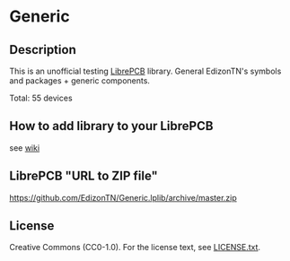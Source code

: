 # Generic

## Description

This is an unofficial testing [LibrePCB](https://librepcb.org) library. 
General EdizonTN's symbols and packages + generic components.

Total: 55 devices


## How to add library to your LibrePCB
see [wiki](../../wiki/)


## LibrePCB "URL to ZIP file"
https://github.com/EdizonTN/Generic.lplib/archive/master.zip


## License

Creative Commons (CC0-1.0). For the license text, see [LICENSE.txt](LICENSE.txt).
